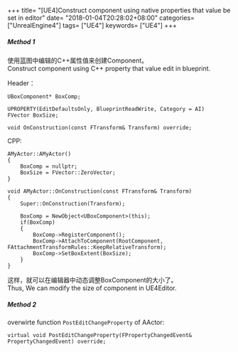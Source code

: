 +++
title= "[UE4]Construct component using native properties that value be set in editor"
date= "2018-01-04T20:28:02+08:00"
categories= ["UnrealEngine4"]
tags= ["UE4"]
keywords= ["UE4"]
+++

##### Method 1

使用蓝图中编辑的C++属性值来创建Component。  
Construct component using C++ property that value edit in blueprint.

Header：

    UBoxComponent* BoxComp;
    
    UPROPERTY(EditDefaultsOnly, BlueprintReadWrite, Category = AI)
    FVector BoxSize;
    
    void OnConstruction(const FTransform& Transform) override;
    
CPP:

    AMyActor::AMyActor()
    {
        BoxComp = nullptr;
        BoxSize = FVector::ZeroVector;
    }
    
    void AMyActor::OnConstruction(const FTransform& Transform)
    {
        Super::OnConstruction(Transform);
        
        BoxComp = NewObject<UBoxComponent>(this);
        if(BoxComp)
        {
            BoxComp->RegisterComponent();
            BoxComp->AttachToComponent(RootComponent, FAttachmentTransformRules::KeepRelativeTransform);
            BoxComp->SetBoxExtent(BoxSize);
        }
    }

这样，就可以在编辑器中动态调整BoxComponent的大小了。  
Thus, We can modify the size of component in UE4Editor.

##### Method 2

overwirte function `PostEditChangeProperty` of AActor:

    virtual void PostEditChangeProperty(FPropertyChangedEvent& PropertyChangedEvent) override;
